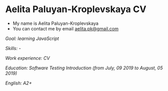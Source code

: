 # Aelita Paluyan-Kroplevskaya CV
* My name is Aelita Paluyan-Kroplevskaya
* You can contact me by email aelita.pk@gmail.com

*Goal:  learning JavaScript*

*Skills: -*

*Work experience: CV*

*Education: Software Testing Introduction (from July, 09 2019 to August, 05 2019)*

*English: A2+*
